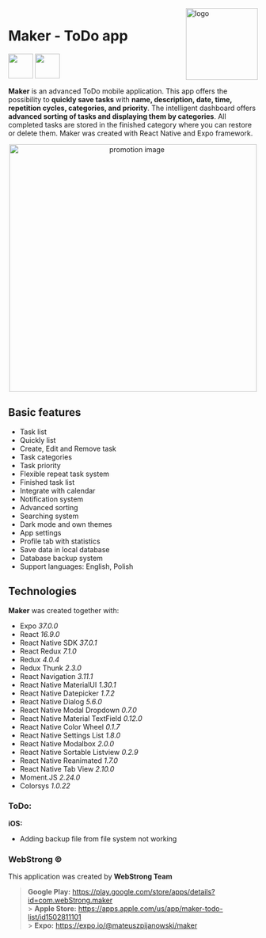 <img align="right" width="145px" src="https://webstrong.pl/assets/Maker/app_images/logo.png" alt="logo">

# Maker - ToDo app

<a href="https://play.google.com/store/apps/details?id=com.webStrong.maker" target="_blank"><img src="https://webstrong.pl/assets/templates/google_play_en.png" height="50"/></a>
<a href="https://apps.apple.com/us/app/maker-todo-list/id1502811101" target="_blank"><img src="https://webstrong.pl/assets/templates/apple_store_en.png" height="50"/></a>

**Maker** is an advanced ToDo mobile application. This app offers the possibility to **quickly save tasks** with **name, description, date, time, repetition cycles, categories, and priority**. The intelligent dashboard offers **advanced sorting of tasks and displaying them by categories**. All completed tasks are stored in the finished category where you can restore or delete them. Maker was created with React Native and Expo framework.

<p align="center"><img src="https://webstrong.pl/assets/Maker/promo_images/maker_promo.png" width="500px"  alt="promotion image"/></p>

## Basic features

- Task list
- Quickly list
- Create, Edit and Remove task
- Task categories
- Task priority
- Flexible repeat task system
- Finished task list
- Integrate with calendar
- Notification system
- Advanced sorting
- Searching system
- Dark mode and own themes
- App settings
- Profile tab with statistics
- Save data in local database
- Database backup system
- Support languages: English, Polish

## Technologies

**Maker** was created together with:

- Expo <i>37.0.0</i>
- React <i>16.9.0</i>
- React Native SDK <i>37.0.1</i>
- React Redux <i>7.1.0</i>
- Redux <i>4.0.4</i>
- Redux Thunk <i>2.3.0</i>
- React Navigation <i>3.11.1</i>
- React Native MaterialUI <i>1.30.1</i>
- React Native Datepicker <i>1.7.2</i>
- React Native Dialog <i>5.6.0</i>
- React Native Modal Dropdown <i>0.7.0</i>
- React Native Material TextField <i>0.12.0</i>
- React Native Color Wheel <i>0.1.7</i>
- React Native Settings List <i>1.8.0</i>
- React Native Modalbox <i>2.0.0</i>
- React Native Sortable Listview <i>0.2.9</i>
- React Native Reanimated <i>1.7.0</i>
- React Native Tab View <i>2.10.0</i>
- Moment.JS <i>2.24.0</i>
- Colorsys <i>1.0.22</i>

### ToDo:

**iOS:**

- Adding backup file from file system not working

### WebStrong &copy;

This application was created by **WebStrong Team** <br />

> **Google Play:** https://play.google.com/store/apps/details?id=com.webStrong.maker <br /> > **Apple Store:** https://apps.apple.com/us/app/maker-todo-list/id1502811101 <br /> > **Expo:** https://expo.io/@mateuszpijanowski/maker
